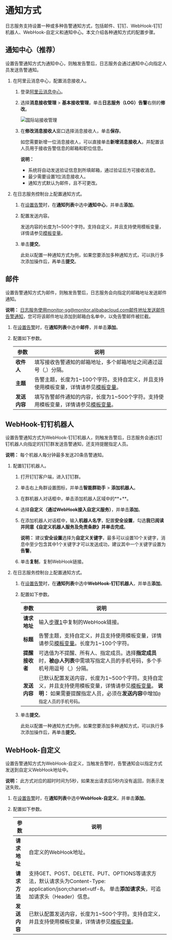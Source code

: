 # 通知方式

日志服务支持设置一种或多种告警通知方式，包括邮件、钉钉、WebHook-钉钉机器人、WebHook-自定义和通知中心。本文介绍各种通知方式的配置步骤。

## 通知中心（推荐）

设置告警通知方式为通知中心，则触发告警后，日志服务会通过通知中心向指定人员发送告警通知。

1.  在阿里云消息中心，配置消息接收人。

    1.  登录[阿里云消息中心](https://notifications.console.aliyun.com/?spm=5176.202052012811.aliyun_topbar.162.zRRPhO#/subscribeMsg)。

    2.  选择**消息接收管理** \> **基本接收管理**，单击**日志服务（LOG）告警**右侧的**修改**。

        ![国际站接收管理](https://static-aliyun-doc.oss-accelerate.aliyuncs.com/assets/img/zh-CN/5524008951/p7269.png)

    3.  在**修改消息接收人**窗口选择消息接收人，单击**保存**。

        如您需要新增一位消息接收人，可以直接单击**新增消息接收人**，并配置该人员用于接收告警信息的邮箱和职位信息。

        **说明：**

        -   系统将自动发送验证信息到所填邮箱，通过验证后方可接收消息。
        -   最少需要设置1位消息接收人。
        -   通知方式默认为邮件，且不可更改。
2.  在日志服务控制台上配置通知方式。

    1.  在[设置告警](/intl.zh-CN/可视化与告警/告警/设置告警.md)时，在**通知列表**中选中**通知中心**，并单击**添加**。

    2.  配置发送内容。

        发送内容的长度为1~500个字符。支持自定义，并且支持使用模板变量，详情请参见[模板变量](/intl.zh-CN/可视化与告警/告警/参考信息/模板变量.md)。

    3.  单击**提交**。

        此处以配置一种通知方式为例，如果您要添加多种通知方式，可以执行多次添加操作后，再单击**提交**。


## 邮件

设置告警通知方式为邮件，则触发告警后，日志服务会向指定的邮箱地址发送邮件通知。

**说明：** 日志服务使用monitor-sg@monitor.alibabacloud.com邮件地址发送邮件告警通知，您可将该邮件地址添加到邮箱白名单中，以免告警邮件被拦截。

1.  在[设置告警](/intl.zh-CN/可视化与告警/告警/设置告警.md)时，在**通知列表**中选中**邮件**，并单击**添加**。

2.  配置如下参数。

    |参数|说明|
    |--|--|
    |**收件人**|填写接收告警通知的邮箱地址，多个邮箱地址之间通过逗号（,）分隔。|
    |**主题**|告警主题，长度为1~100个字符。支持自定义，并且支持使用模板变量，详情请参见[模板变量](/intl.zh-CN/可视化与告警/告警/参考信息/模板变量.md)。|
    |**发送内容**|填写告警邮件通知的内容，长度为1~500个字符。支持使用模板变量，详情请参见[模板变量](/intl.zh-CN/可视化与告警/告警/参考信息/模板变量.md)。|


## WebHook-钉钉机器人

设置告警通知方式为WebHook-钉钉机器人，则触发告警后，日志服务会通过钉钉机器人向指定的钉钉群发送告警通知，还支持提醒指定人员。

**说明：** 每个机器人每分钟最多发送20条告警通知。

1.  配置钉钉机器人。

    1.  打开钉钉客户端，进入钉钉群。

    2.  单击右上角群设置图标，并单击**智能群助手** \> **添加机器人**。

    3.  在群机器人对话框中，单击添加机器人区域中的**+**。

    4.  选择**自定义（通过WebHook接入自定义服务）**，并单击**添加**。

    5.  在添加机器人对话框中，输入**机器人名字**，配置**安全设置**，勾选**我已阅读并同意《自定义机器人服务及免责条款》**并单击**完成**。

        **说明：** 建议**安全设置**选择为**自定义关键字**，最多可以设置10个关键字，消息中至少包含其中1个关键字才可以发送成功，建议其中一个关键字设置为**告警**。

    6.  单击**复制**，复制WebHook链接。

2.  在日志服务控制台上配置通知方式。

    1.  在[设置告警](/intl.zh-CN/可视化与告警/告警/设置告警.md)时，在**通知列表**中选中**WebHook-钉钉机器人**，并单击**添加**。

    2.  配置如下参数。

        |参数|说明|
        |--|--|
        |**请求地址**|输入[步骤1](#step_4jc_x7d_u5y)中复制的WebHook链接。|
        |**标题**|告警主题，支持自定义，并且支持使用模板变量，详情请参见[模板变量](/intl.zh-CN/可视化与告警/告警/参考信息/模板变量.md)。长度为1~100个字符。|
        |**提醒接收者**|可选值为不提醒、所有人、指定成员。选择**指定成员**时，**被@人列表**中需填写指定人员的手机号码，多个手机号用逗号（,）分隔。|
        |**发送内容**|已默认配置发送内容，长度为1~500个字符。支持自定义，并且支持使用模板变量，详情请参见[模板变量](/intl.zh-CN/可视化与告警/告警/参考信息/模板变量.md)。 **说明：** 如果需要提醒指定人员，必须在**发送内容**中增加`@指定人员的手机号码`。 |

    3.  单击**提交**。

        此处以配置一种通知方式为例，如果您要添加多种通知方式，可以执行多次添加操作后，再单击**提交**。


## WebHook-自定义

设置告警通知方式为WebHook-自定义，当触发告警时，告警通知会以指定方式发送到自定义WebHook地址中。

**说明：** 此方式对应的超时时间为5秒，如果发出请求后5秒内没有返回，则表示发送失败。

1.  在[设置告警](/intl.zh-CN/可视化与告警/告警/设置告警.md)时，在**通知列表**中选中**WebHook-自定义**，并单击**添加**。

2.  配置如下参数。

    |参数|说明|
    |--|--|
    |**请求地址**|自定义的WebHook地址。|
    |**请求方法**|支持GET、POST、DELETE、PUT、OPTIONS等请求方法，默认请求头为Content-Type: application/json;charset=utf-8。 单击**添加请求头**，可追加请求头（Header）信息。 |
    |**发送内容**|已默认配置发送内容，长度为1~500个字符。支持自定义，并且支持使用模板变量，详情请参见[模板变量](/intl.zh-CN/可视化与告警/告警/参考信息/模板变量.md)。|


